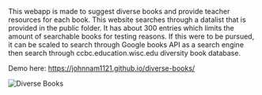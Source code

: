 This webapp is made to suggest diverse books and provide teacher resources for each book. 
This website searches through a datalist that is provided in the public folder. It has about 300 entries which limits the amount of searchable books for testing reasons. If this were to be pursued, it can be scaled to search through Google books API as a search engine then search through ccbc.education.wisc.edu diversity book database.

Demo here: https://johnnam1121.github.io/diverse-books/

![Diverse Books](https://user-images.githubusercontent.com/103802577/221036741-ed6864e0-c68c-43e4-9ae2-ee1a1628c35c.png)
